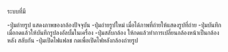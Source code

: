 ระบบที่มี

-ปุ่มถ่ายรูป แสดงภาพของกล้องปัจจุบัน
-ปุ่มถ่ายรูปใหม่ เมื่อได้ภาพที่ถ่ายให้แสดงรูปที่ถ่าย
-ปุ่มบันทึก เมื่อกดแล้วให้บันทึกรูปลงอัลบั้มในเครื่อง
-ปุ่มสลับกล้อง ให้กดแล้วทำการเปลี่ยนกล้องหน้าเป็นกล้องหลัง สลับกัน
-ปุ่มเปิดไฟแฟลช กดเพื่อเปิดไฟหลังกล้องถ่ายรูป
